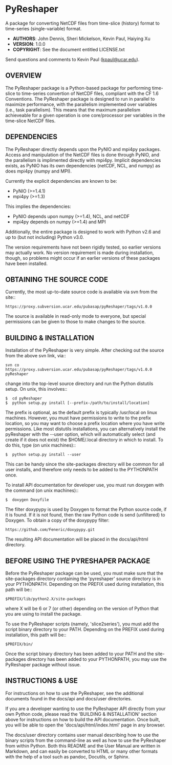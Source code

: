PyReshaper
==========

A package for converting NetCDF files from time-slice (history) format 
to time-series (single-variable) format.

- **AUTHORS**: John Dennis, Sheri Mickelson, Kevin Paul, Haiying Xu
- **VERSION**: 1.0.0
- **COPYRIGHT**: See the document entitled LICENSE.txt

Send questions and comments to Kevin Paul (kpaul@ucar.edu).


OVERVIEW
--------

The PyReshaper package is a Python-based package for performing time-slice
to time-series convertion of NetCDF files, compliant with the CF 1.6 
Conventions.  The PyReshaper package is designed to run in parallel to
maximize performance, with the parallelism implemented over variables
(i.e., task parallelism).  This means that the maximum parallelism
achieveable for a given operation is one core/processor per variables in
the time-slice NetCDF files.


DEPENDENCIES
------------

The PyReshaper directly depends upon the PyNIO and mpi4py packages.  Access
and manipulation of the NetCDF files is done through PyNIO, and the parallelism
is implimented directly with mpi4py.  Implicit dependencies exists, as PyNIO
has its own dependencies (netCDF, NCL, and numpy) as does mpi4py (numpy and 
MPI).

Currently the explicit dependencies are known to be:

* PyNIO (>=1.4.1)
* mpi4py (>=1.3)

This implies the dependencies:

* PyNIO depends upon numpy (>=1.4), NCL, and netCDF
* mpi4py depends on numpy (>=1.4) and MPI
    
Additionally, the entire package is designed to work with Python v2.6 and up
to (but not including) Python v3.0.
 
The version requirements have not been rigidly tested, so earlier versions
may actually work.  No version requirement is made during installation, though,
so problems might occur if an earlier versions of these packages have been
installed.


OBTAINING THE SOURCE CODE
-------------------------

Currently, the most up-to-date source code is available via svn from the site::

    https://proxy.subversion.ucar.edu/pubasap/pyReshaper/tags/v1.0.0

The source is available in read-only mode to everyone, but special permissions
can be given to those to make changes to the source.


BUILDING & INSTALLATION
-----------------------

Installation of the PyReshaper is very simple.  After checking out the source
from the above svn link, via::

    svn co https://proxy.subversion.ucar.edu/pubasap/pyReshaper/tags/v1.0.0 pyReshaper

change into the top-level source directory and run the Python distutils
setup.  On unix, this involves::

    $  cd pyReshaper
    $  python setup.py install [--prefix-/path/to/install/location]
    
The prefix is optional, as the default prefix is typically /usr/local on
linux machines.  However, you must have permissions to write to the prefix
location, so you may want to choose a prefix location where you have write
permissions.  Like most distutils installations, you can alternatively
install the pyReshaper with the --user option, which will automatically
select (and create if it does not exist) the $HOME/.local directory in which
to install.  To do this, type (on unix machines)::

    $  python setup.py install --user
    
This can be handy since the site-packages directory will be common for all
user installs, and therefore only needs to be added to the PYTHONPATH once.

To install API documentation for developer use, you must run doxygen with
the command (on unix machines)::

    $  doxygen Doxyfile

The filter doxypypy is used by Doxygen to format the Python source code, if it
is found.  If it is not found, then the raw Python code is send (unfiltered)
to Doxygen.  To obtain a copy of the doxypypy filter:

    https://github.com/Feneric/doxypypy.git

The resulting API documentation will be placed in the docs/api/html directory.


BEFORE USING THE PYRESHAPER PACKAGE
-----------------------------------

Before the PyReshaper package can be used, you must make sure that the 
site-packages directory containing the 'pyreshaper' source directory is in
your PYTHONPATH.  Depending on the PREFIX used during installation, this
path will be::

    $PREFIX/lib/python2.X/site-packages

where X will be 6 or 7 (or other) depending on the version of Python that you
are using to install the package.

To use the PyReshaper scripts (namely, 'slice2series'), you must add the
script binary directory to your PATH.  Depending on the PREFIX used during
installation, this path will be::

    $PREFIX/bin/
    
Once the script binary directory has been added to your PATH and the 
site-packages directory has been added to your PYTHONPATH, you may use the
PyReshaper package without issue.


INSTRUCTIONS & USE
------------------

For instructions on how to use the PyReshaper, see the additional documents
found in the docs/api and docs/user directories.

If you are a developer wanting to use the PyReshaper API directly from your
own Python code, please read the 'BUILDING & INSTALLATION' section above
for instructions on how to build the API documentation.  Once built, you
will be able to open the 'docs/api/html/index.html' page in any browser.

The docs/user directory contains user manual describing how to use the binary 
scripts from the command-line as well as how to use the PyReshaper from 
within Python.  Both this README and the User Manual are written in 
Markdown, and can easily be converted to HTML or many other formats with
the help of a tool such as pandoc, Docutils, or Sphinx.

